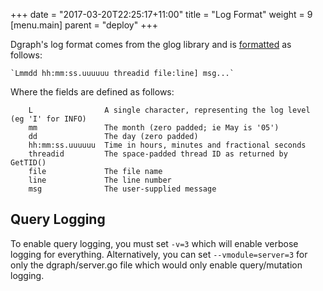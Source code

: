 +++
date = "2017-03-20T22:25:17+11:00"
title = "Log Format"
weight = 9
[menu.main]
    parent = "deploy"
+++

Dgraph's log format comes from the glog library and is [formatted](https://github.com/golang/glog/blob/23def4e6c14b4da8ac2ed8007337bc5eb5007998/glog.go#L523-L533) as follows:

	`Lmmdd hh:mm:ss.uuuuuu threadid file:line] msg...`

Where the fields are defined as follows:

```
	L                A single character, representing the log level (eg 'I' for INFO)
	mm               The month (zero padded; ie May is '05')
	dd               The day (zero padded)
	hh:mm:ss.uuuuuu  Time in hours, minutes and fractional seconds
	threadid         The space-padded thread ID as returned by GetTID()
	file             The file name
	line             The line number
	msg              The user-supplied message
```

## Query Logging

To enable query logging, you must set `-v=3` which will enable verbose logging for everything. Alternatively, you can set `--vmodule=server=3` for only the dgraph/server.go file which would only enable query/mutation logging.
